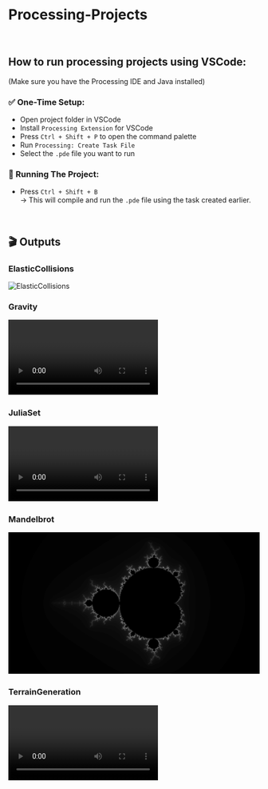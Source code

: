 # Processing-Projects
<br>

## How to run processing projects using VSCode:

(Make sure you have the Processing IDE and Java installed)

### ✅ One-Time Setup:
- Open project folder in VSCode
- Install `Processing Extension` for VSCode
- Press `Ctrl + Shift + P` to open the command palette
- Run `Processing: Create Task File`
- Select the `.pde` file you want to run

### 🚀 Running The Project:
- Press `Ctrl + Shift + B`<br>
→ This will compile and run the `.pde` file using the task created earlier.
<br>

## 🎬 Outputs

### ElasticCollisions
![ElasticCollisions](https://raw.githubusercontent.com/SudevOP1/Processing-Projects/main/Outputs/ElasticCollisions.gif)<br>

### Gravity
![Gravity](https://raw.githubusercontent.com/SudevOP1/Processing-Projects/main/Outputs/Gravity.mp4)<br>

### JuliaSet
![JuliaSet](https://raw.githubusercontent.com/SudevOP1/Processing-Projects/main/Outputs/JuliaSet.mp4)<br>

### Mandelbrot
![Mandelbrot](https://raw.githubusercontent.com/SudevOP1/Processing-Projects/main/Outputs/Mandelbrot.png)<br>

### TerrainGeneration
![TerrainGeneration](https://raw.githubusercontent.com/SudevOP1/Processing-Projects/main/Outputs/TerrainGeneration.mp4)<br>
